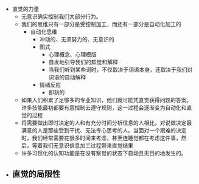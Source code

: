 - 直觉的力量
	- 无意识确实控制我们大部分行为。
	- 我们的思维只有一部分是受控制加工，而还有一部分是自动化加工的
		- 自动化思维
			- 冲动的、无须努力的、无意识的
			- 图式
				- 心理概念、心理模版
				- 自发地引导我们的知觉和解释
				- 当我们听到某些词时，不仅取决于词语本身，还取决于我们对词语的自动解释
			- 情绪反应
				- 即刻的
	- 如果人们积累了足够多的专业知识，他们就可能凭直觉获得问题的答案。许多技能最初都要有意控制去遵守规则，这一过程会逐渐变为自动化和直觉的过程
	- 将需要做出即时决定的人和有充分时间分析信息的人相比，对说做决定最满意的人是那些受到干扰、无法专心思考的人。当面对一个艰难的决定时，我们经常需要花很多时间来考虑，甚至连睡觉都在考虑这件事，然后，等着我们无意识信息加工过程带来直觉结果
	- 许多习惯化的认知功能是在没有察觉的状态下自动且无目的地发生的。
- 直觉的局限性
	-